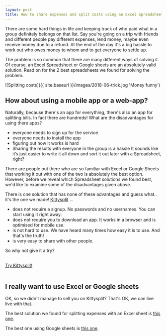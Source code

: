 ```yaml
---
layout: post
title: How to share expenses and split costs using an Excel Spreadsheet
---
```


There are some hard things in life and keeping track of who paid what in a group
definitely belongs on that list. Say you're going on a trip with friends and
different people pay different expenses, lend money, maybe even receive money due
to a refund. At the end of the day it's a big hassle to work out who owes money
to whom and to get everyone to settle up.

The problem is so common that there are many different ways of solving it. Of course,
an Excel Spreadsheet or Google sheets are an absolutely valid solution. Read on
for the 2 best spreadsheets we found for solving the problem.

![Splitting costs]({{ site.baseurl }}/images/2018-06-trick.jpg 'Money funny')

## How about using a mobile app or a web-app?

Naturally, because there's an app for everything, there's also an app for splitting
bills. In fact there are hundreds! What are the disadvantages for using there apps?
   * everyone needs to sign up for the service
   * everyone needs to install the app
   * figuring out how it works is hard
   * Sharing the results with everyone in the group is a hassle
It sounds like it’s just easier to write it all down and sort it out later with
a Spreadsheet, right?

There are people out there who are so familiar with Excel or Google Sheets that
working it out with one of the two is absolutely the best option. However, before
we reveal which Spreadsheet solutions we found best, we'd like to examine some of
the disadvantages given above.

There is one solution that has none of these advantages and guess what.. it's the
one we made! [Kittysplit](https://kittysplit.com) ...
   * does not require a signup. No passwords and no usernames. You can start using
   it right away.
   * does not require you to download an app. It works in a browser and is
   optimised for mobile use.
   * is not hard to use. We have heard many times how easy it is to use. And
   that's the truth!
   * is very easy to share with other people.

So why not give it a try?

<div class="">
<br>
<a href="https://kittysplit.com/en/new" class="btn btn-lg btn-primary btn-start" >Try Kittysplit!</a>
<br><br>
</div>

## I really want to use Excel or Google sheets

OK, so we didn't manage to sell you on Kittysplit? That's OK, we can live live
with that.

The best solution we found for splitting expenses with an Excel sheet is [this one](https://www.exceltactics.com/how-to-split-bills-and-share-expenses-using-a-free-excel-spreadsheet/).

The best one using Google sheets is [this one](https://www.thekeycuts.com/splitting-costs-excel/).
